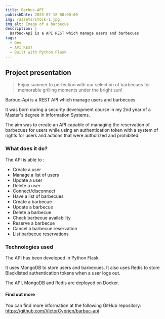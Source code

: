 ```yaml
---
title: Barbuc-API
publishDate: 2023-07-18 00:00:00
img: /assets/stock-1.jpg
img_alt: Image of a barbecue
description: |
  Barbuc-Api is a API REST which manage users and barbecues
tags:
  - Dev
  - API REST
  - Built with Python Flask
---
```

## Project presentation

> Enjoy summer to perfection with our selection of barbecues for memorable grilling moments under the bright sun!

Barbuc-Api is a REST API which manage users and barbecues

It was born during a security development course in my 2nd year of a Master's degree in Information Systems.

The aim was to create an API capable of managing the reservation of barbecues for users while using an authentication token with a system of rights for users and actions that were authorized and prohibited.

### What does it do?

The API is able to :

- Create a user
- Manage a list of users
- Update a user
- Delete a user
- Connect/disconnect
- Have a list of barbecues
- Create a barbecue
- Update a barbecue
- Delete a barbecue
- Check barbecue availability
- Reserve a barbecue
- Cancel a barbecue reservation
- List barbecue reservations

### Technologies used

The API has been developed in Python Flask.

It uses MongoDB to store users and barbecues.
It also uses Redis to store Blacklisted authentication tokens when a user logs out.

The API, MongoDB and Redis are deployed on Docker.

#### Find out more

You can find more information at the following GitHub repository:
https://github.com/VictorCyprien/barbuc-api
